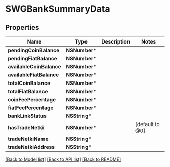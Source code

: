 # SWGBankSummaryData

## Properties
Name | Type | Description | Notes
------------ | ------------- | ------------- | -------------
**pendingCoinBalance** | **NSNumber*** |  | 
**pendingFiatBalance** | **NSNumber*** |  | 
**availableCoinBalance** | **NSNumber*** |  | 
**availableFiatBalance** | **NSNumber*** |  | 
**totalCoinBalance** | **NSNumber*** |  | 
**totalFiatBalance** | **NSNumber*** |  | 
**coinFeePercentage** | **NSNumber*** |  | 
**fiatFeePercentage** | **NSNumber*** |  | 
**bankLinkStatus** | **NSString*** |  | 
**hasTradeNetki** | **NSNumber*** |  | [default to @0]
**tradeNetkiName** | **NSString*** |  | 
**tradeNetkiAddress** | **NSString*** |  | 

[[Back to Model list]](../README.md#documentation-for-models) [[Back to API list]](../README.md#documentation-for-api-endpoints) [[Back to README]](../README.md)


